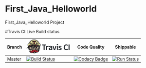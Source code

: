 # First_Java_Helloworld
First_Java_Helloworld Project

#Travis CI Live Build status


Branch|[![Travis CI logo](TravisCI.png)](https://travis-ci.org)|Code Quality|Shippable
---|---|---|---
Master|[![Build Status](https://travis-ci.org/hemanth22/First_Java_Helloworld.svg?branch=master)](https://travis-ci.org/hemanth22/First_Java_Helloworld)|[![Codacy Badge](https://api.codacy.com/project/badge/Grade/287e937727ee4c8a84125abcb653a054)](https://www.codacy.com/app/hemanth22hemu/First_Java_Helloworld?utm_source=github.com&amp;utm_medium=referral&amp;utm_content=hemanth22/First_Java_Helloworld&amp;utm_campaign=Badge_Grade)|[![Run Status](https://api.shippable.com/projects/5be7cdea3038210700d18b8c/badge?branch=UAT)](https://app.shippable.com/github/hemanth22/First_Java_Helloworld/dashboard)

